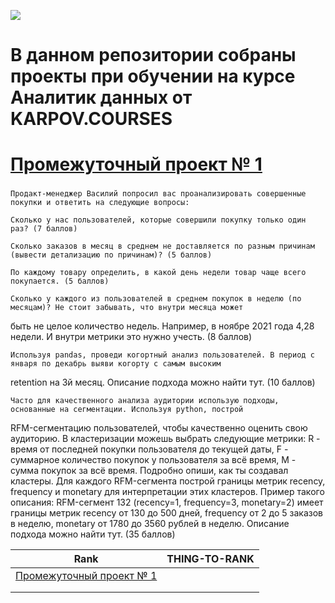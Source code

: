 ![](https://github.com/blackcater/blackcater/raw/main/images/Hi.gif) 
# В данном репозитории собраны проекты при обучении на курсе Аналитик данных от KARPOV.COURSES 


# [Промежуточный проект № 1](https://github.com/Nikolay1707/Projects_on_karpov_coursers/blob/main/first_project_e_commerce.ipynb) 
### 
    Продакт-менеджер Василий попросил вас проанализировать совершенные покупки и ответить на следующие вопросы:

    Сколько у нас пользователей, которые совершили покупку только один раз? (7 баллов)

    Сколько заказов в месяц в среднем не доставляется по разным причинам (вывести детализацию по причинам)? (5 баллов)

    По каждому товару определить, в какой день недели товар чаще всего покупается. (5 баллов)

    Сколько у каждого из пользователей в среднем покупок в неделю (по месяцам)? Не стоит забывать, что внутри месяца может

быть не целое количество недель. Например, в ноябре 2021 года 4,28 недели. И внутри метрики это нужно учесть. (8 баллов)

    Используя pandas, проведи когортный анализ пользователей. В период с января по декабрь выяви когорту с самым высоким

retention на 3й месяц. Описание подхода можно найти тут. (10 баллов)

    Часто для качественного анализа аудитории использую подходы, основанные на сегментации. Используя python, построй

RFM-сегментацию пользователей, чтобы качественно оценить свою аудиторию. В кластеризации можешь выбрать следующие метрики: R - время от последней покупки пользователя до текущей даты, F - суммарное количество покупок у пользователя за всё время, M - сумма покупок за всё время. Подробно опиши, как ты создавал кластеры. Для каждого RFM-сегмента построй границы метрик recency, frequency и monetary для интерпретации этих кластеров. Пример такого описания: RFM-сегмент 132 (recency=1, frequency=3, monetary=2) имеет границы метрик recency от 130 до 500 дней, frequency от 2 до 5 заказов в неделю, monetary от 1780 до 3560 рублей в неделю. Описание подхода можно найти тут. (35 баллов)


| Rank                        | THING-TO-RANK |
|-----------------------------|---------------|
|[Промежуточный проект № 1](https://github.com/Nikolay1707/Projects_on_karpov_coursers/blob/main/first_project_e_commerce.ipynb) |              |
|                            |               |
|                            |               |
